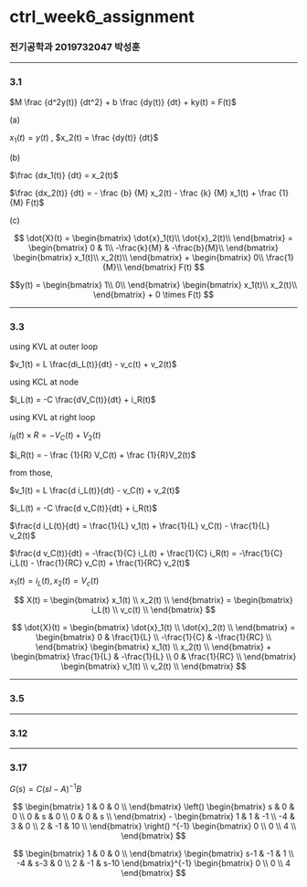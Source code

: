 # ctrl_week6_assignment

### 전기공학과 2019732047 박성훈
---
### 3.1

$M \frac {d^2y(t)} {dt^2} + b \frac {dy(t)} {dt} + ky(t) = F(t)$

(a)

$x_1(t) = y(t)$ , $x_2(t) = \frac {dy(t)} {dt}$

(b)

$\frac {dx_1(t)} {dt} = x_2(t)$

$\frac {dx_2(t)} {dt} = - \frac {b} {M} x_2(t) - \frac {k} {M} x_1(t) + \frac {1} {M} F(t)$

(c)

$$
\dot{X}(t) =
\begin{bmatrix}
\dot{x}_1(t)\\
\dot{x}_2(t)\\
\end{bmatrix} =
\begin{bmatrix}
0 & 1\\
-\frac{k}{M} & -\frac{b}{M}\\
\end{bmatrix}
\begin{bmatrix}
x_1(t)\\
x_2(t)\\
\end{bmatrix} +
\begin{bmatrix}
0\\
\frac{1}{M}\\
\end{bmatrix} F(t)
$$

$$y(t) = 
\begin{bmatrix}
1\\
0\\
\end{bmatrix}
\begin{bmatrix}
x_1(t)\\
x_2(t)\\
\end{bmatrix} +
0 \times F(t)
$$

---

### 3.3

using KVL at outer loop

$v_1(t) = L \frac{di_L(t)}{dt} - v_c(t) + v_2(t)$

using KCL at node

$i_L(t) = -C \frac{dV_C(t)}{dt} + i_R(t)$

using KVL at right loop

$i_R(t) \times R = -V_C(t) + V_2(t)$

$i_R(t) = - \frac {1}{R} V_C(t) + \frac {1}{R}V_2(t)$


from those,

$v_1(t) = L \frac{d i_L(t)}{dt} - v_C(t) + v_2(t)$

$i_L(t) = -C \frac{d v_C(t)}{dt} + i_R(t)$

$\frac{d i_L(t)}{dt} = \frac{1}{L} v_1(t) + \frac{1}{L} v_C(t) - \frac{1}{L} v_2(t)$

$\frac{d v_C(t)}{dt} = -\frac{1}{C} i_L(t) + \frac{1}{C} i_R(t) = -\frac{1}{C} i_L(t) - \frac{1}{RC} v_C(t) + \frac{1}{RC} v_2(t)$


$x_1(t) = i_L(t), x_2(t) = V_c(t)$

$$
X(t) = 
\begin{bmatrix}
x_1(t) \\
x_2(t) \\
\end{bmatrix} =
\begin{bmatrix}
i_L(t) \\
v_c(t) \\
\end{bmatrix}
$$

$$
\dot{X}(t) =
\begin{bmatrix}
\dot{x}_1(t) \\
\dot{x}_2(t) \\
\end{bmatrix} =
\begin{bmatrix}
0 & \frac{1}{L} \\
-\frac{1}{C} & -\frac{1}{RC} \\
\end{bmatrix}
\begin{bmatrix}
x_1(t) \\
x_2(t) \\
\end{bmatrix} +
\begin{bmatrix}
\frac{1}{L} & -\frac{1}{L} \\
0 & \frac{1}{RC} \\
\end{bmatrix}
\begin{bmatrix}
v_1(t) \\
v_2(t) \\
\end{bmatrix}
$$

---
### 3.5


---
### 3.12

---
### 3.17

$G(s) = C(sI-A)^{-1}B$

$$
\begin{bmatrix}
1 & 0 & 0 \\
\end{bmatrix}
\left()
\begin{bmatrix}
s & 0 & 0 \\
0 & s & 0 \\
0 & 0 & s \\
\end{bmatrix} -
\begin{bmatrix}
1 & 1 & -1 \\
-4 & 3 & 0 \\
2 & -1 & 10 \\
\end{bmatrix} 
\right() ^{-1}
\begin{bmatrix}
0 \\
0 \\
4 \\
\end{bmatrix}
$$

$$
\begin{bmatrix}
1 & 0 & 0 \\
\end{bmatrix}
\begin{bmatrix}
s-1 & -1 & 1 \\
-4 & s-3 & 0 \\
2 & -1 & s-10
\end{bmatrix}^{-1}
\begin{bmatrix}
0 \\
0 \\
4
\end{bmatrix}
$$

